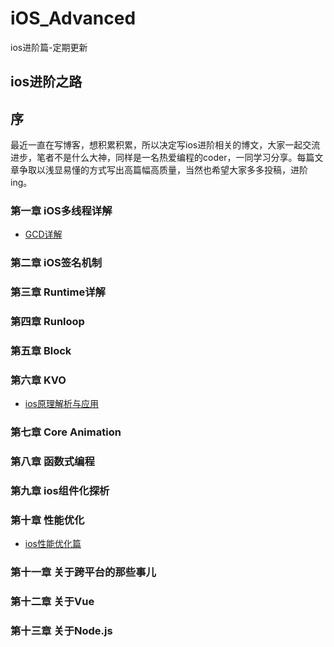 # iOS_Advanced
ios进阶篇-定期更新
## ios进阶之路
## 序
最近一直在写博客，想积累积累，所以决定写ios进阶相关的博文，大家一起交流进步，笔者不是什么大神，同样是一名热爱编程的coder，一同学习分享。每篇文章争取以浅显易懂的方式写出高篇幅高质量，当然也希望大家多多投稿，进阶ing。

### 第一章  iOS多线程详解
- [GCD详解](https://github.com/sallenhandong/iOS_Advanced/blob/master/%E7%AC%AC%E4%B8%80%E7%AB%A0%20IOS%E5%A4%9A%E7%BA%BF%E7%A8%8B/iosgcd.md)</br>
### 第二章  iOS签名机制
### 第三章  Runtime详解
### 第四章  Runloop
### 第五章  Block
### 第六章  KVO
- [ios原理解析与应用](https://github.com/sallenhandong/iOS_Advanced/blob/master/%E7%AC%AC%E5%85%AD%E7%AB%A0%20KVO/ioskvo.md)</br>
### 第七章  Core Animation
### 第八章  函数式编程
### 第九章  ios组件化探析
### 第十章  性能优化
- [ios性能优化篇](https://github.com/sallenhandong/iOS_Advanced/blob/master/%E7%AC%AC%E5%8D%81%E7%AB%A0%20%E6%80%A7%E8%83%BD%E4%BC%98%E5%8C%96/ios%20performance.md)</br>
### 第十一章  关于跨平台的那些事儿
### 第十二章  关于Vue
### 第十三章  关于Node.js


